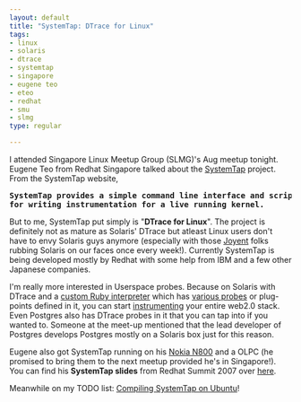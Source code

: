 ```yaml
--- 
layout: default
title: "SystemTap: DTrace for Linux"
tags: 
- linux
- solaris
- dtrace
- systemtap
- singapore
- eugene teo
- eteo
- redhat
- smu
- slmg
type: regular

---
```

<p>I attended Singapore Linux Meetup Group (SLMG)'s Aug meetup tonight. Eugene Teo from Redhat Singapore talked about the <a href="http://sourceware.org/systemtap/">SystemTap</a> project. From the SystemTap website,</p> 

<p><strong>
<pre>
SystemTap provides a simple command line interface and scripting language
for writing instrumentation for a live running kernel.
</pre></strong></p>

<p>But to me, SystemTap put simply is "<span style="font-weight: bold;">DTrace for Linux</span>". The project is definitely not as mature as Solaris' DTrace but atleast Linux users don't have to envy Solaris guys anymore (especially with those <a href="http://joyent.com/accelerator/technical-specifications/">Joyent</a> folks rubbing Solaris on our faces once every week!). Currently SystemTap is being developed mostly by Redhat with some help from IBM and a few other Japanese companies.</p>

<p>I'm really more interested in Userspace probes. Because on Solaris with DTrace and a <a href="https://dtrace.joyent.com/projects/ruby-dtrace/wiki/DTrace+enabled+Ruby+1+dot+8+dot+6">custom Ruby interpreter</a> which has <a href="https://dtrace.joyent.com/projects/ruby-dtrace/wiki/Ruby+DTrace+probes+and+arguments">various probes</a> or plug-points defined in it, you can start <a href="http://blogs.sun.com/bmc/entry/dtrace_on_rails">instrumenting</a> your entire web2.0 stack. Even Postgres also has DTrace probes in it that you can tap into if you wanted to. Someone at the meet-up mentioned that the lead developer of Postgres develops Postgres mostly on a Solaris box just for this reason.</p>

<p>Eugene also got SystemTap running on his <a href="http://eugeneteo.livejournal.com/7484.html">Nokia N800</a> and a OLPC (he promised to bring them to the next meetup provided he's in Singapore!). You can find his <span style="font-weight: bold;">SystemTap slides</span> from Redhat Summit 2007 over <a href="http://eugeneteo.livejournal.com/8638.html">here</a>.</p>

<p>Meanwhile on my TODO list: <a href="http://www.quietearth.us/articles/2006/10/26/How-to-compile-systemtap-on-ubuntu">Compiling SystemTap on Ubuntu</a>!</p>
